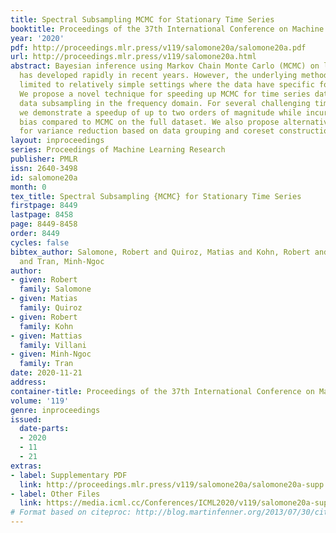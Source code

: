 ```yaml
---
title: Spectral Subsampling MCMC for Stationary Time Series
booktitle: Proceedings of the 37th International Conference on Machine Learning
year: '2020'
pdf: http://proceedings.mlr.press/v119/salomone20a/salomone20a.pdf
url: http://proceedings.mlr.press/v119/salomone20a.html
abstract: Bayesian inference using Markov Chain Monte Carlo (MCMC) on large datasets
  has developed rapidly in recent years. However, the underlying methods are generally
  limited to relatively simple settings where the data have specific forms of independence.
  We propose a novel technique for speeding up MCMC for time series data by efficient
  data subsampling in the frequency domain. For several challenging time series models,
  we demonstrate a speedup of up to two orders of magnitude while incurring negligible
  bias compared to MCMC on the full dataset. We also propose alternative control variates
  for variance reduction based on data grouping and coreset constructions.
layout: inproceedings
series: Proceedings of Machine Learning Research
publisher: PMLR
issn: 2640-3498
id: salomone20a
month: 0
tex_title: Spectral Subsampling {MCMC} for Stationary Time Series
firstpage: 8449
lastpage: 8458
page: 8449-8458
order: 8449
cycles: false
bibtex_author: Salomone, Robert and Quiroz, Matias and Kohn, Robert and Villani, Mattias
  and Tran, Minh-Ngoc
author:
- given: Robert
  family: Salomone
- given: Matias
  family: Quiroz
- given: Robert
  family: Kohn
- given: Mattias
  family: Villani
- given: Minh-Ngoc
  family: Tran
date: 2020-11-21
address: 
container-title: Proceedings of the 37th International Conference on Machine Learning
volume: '119'
genre: inproceedings
issued:
  date-parts:
  - 2020
  - 11
  - 21
extras:
- label: Supplementary PDF
  link: http://proceedings.mlr.press/v119/salomone20a/salomone20a-supp.pdf
- label: Other Files
  link: https://media.icml.cc/Conferences/ICML2020/v119/salomone20a-supp.zip
# Format based on citeproc: http://blog.martinfenner.org/2013/07/30/citeproc-yaml-for-bibliographies/
---
```

